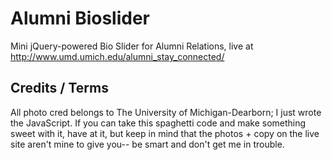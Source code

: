 Alumni Bioslider
================

Mini jQuery-powered Bio Slider for Alumni Relations, live at
<http://www.umd.umich.edu/alumni_stay_connected/>


## Credits / Terms

All photo cred belongs to The University of Michigan-Dearborn; I just wrote the
JavaScript. If you can take this spaghetti code and make something sweet with
it, have at it, but keep in mind that the photos + copy on the live site aren't
mine to give you-- be smart and don't get me in trouble.
